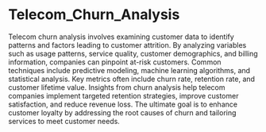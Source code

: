 # Telecom_Churn_Analysis
Telecom churn analysis involves examining customer data to identify patterns and factors leading to customer attrition. By analyzing variables such as usage patterns, service quality, customer demographics, and billing information, companies can pinpoint at-risk customers. Common techniques include predictive modeling, machine learning algorithms, and statistical analysis. Key metrics often include churn rate, retention rate, and customer lifetime value. Insights from churn analysis help telecom companies implement targeted retention strategies, improve customer satisfaction, and reduce revenue loss. The ultimate goal is to enhance customer loyalty by addressing the root causes of churn and tailoring services to meet customer needs.
